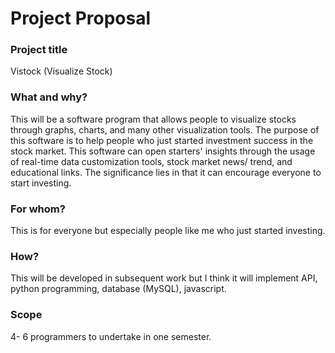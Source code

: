 # Project Proposal

### Project title
Vistock (Visualize Stock) 

### What and why?
This will be a software program that allows people to visualize stocks through graphs, charts, and many other visualization tools. 
The purpose of this software is to help people who just started investment success in the stock market. This software can open starters' insights through the usage of real-time data customization tools, stock market news/ trend, and educational links. 
The significance lies in that it can encourage everyone to start investing. 

### For whom?

This is for everyone but especially people like me who just started investing.

### How?
This will be developed in subsequent work but I think it will implement API, python programming, database (MySQL), javascript. 

### Scope
 4- 6 programmers to undertake in one semester. 

